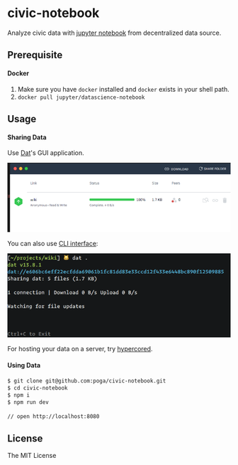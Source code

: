 # civic-notebook

Analyze civic data with [jupyter notebook](https://jupyter.org/) from decentralized data source.

## Prerequisite

#### Docker

1. Make sure you have `docker` installed and `docker` exists in your shell path.
2. `docker pull jupyter/datascience-notebook`

## Usage

#### Sharing Data

Use [Dat](datproject.org)'s GUI application.

![](./dat.png)

You can also use [CLI interface](https://github.com/datproject/dat):

![](./dat-cli.png)

For hosting your data on a server, try [hypercored](https://github.com/mafintosh/hypercored).


#### Using Data

```
$ git clone git@github.com:poga/civic-notebook.git
$ cd civic-notebook
$ npm i
$ npm run dev

// open http://localhost:8080
```

## License

The MIT License
